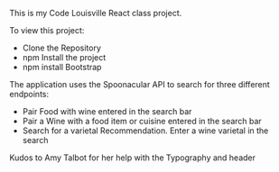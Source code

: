 This is my Code Louisville React class project.

To view this project:
- Clone the Repository
- npm Install the project
- npm install Bootstrap

The application uses the Spoonacular API to search for three different endpoints:
 - Pair Food with wine entered in the search bar
 - Pair a Wine with a food item or cuisine entered in the search bar
 - Search for a varietal Recommendation. Enter a wine varietal in the search


Kudos to Amy Talbot for her help with the Typography and header